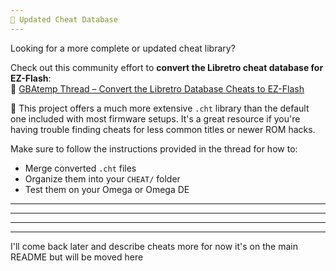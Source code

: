 ```yaml
---
🧠 Updated Cheat Database
---
```


Looking for a more complete or updated cheat library?

Check out this community effort to **convert the Libretro cheat database for EZ-Flash**:  
🔗 [GBAtemp Thread – Convert the Libretro Database Cheats to EZ-Flash](https://gbatemp.net/threads/convert-the-libretro-database-cheats-to-ezflash.652742/)

📝 This project offers a much more extensive `.cht` library than the default one included with most firmware setups. It's a great resource if you're having trouble finding cheats for less common titles or newer ROM hacks.

Make sure to follow the instructions provided in the thread for how to:
- Merge converted `.cht` files
- Organize them into your `CHEAT/` folder
- Test them on your Omega or Omega DE









---
---
---
---

I'll come back later and describe cheats more for now it's on the main README but will be moved here
